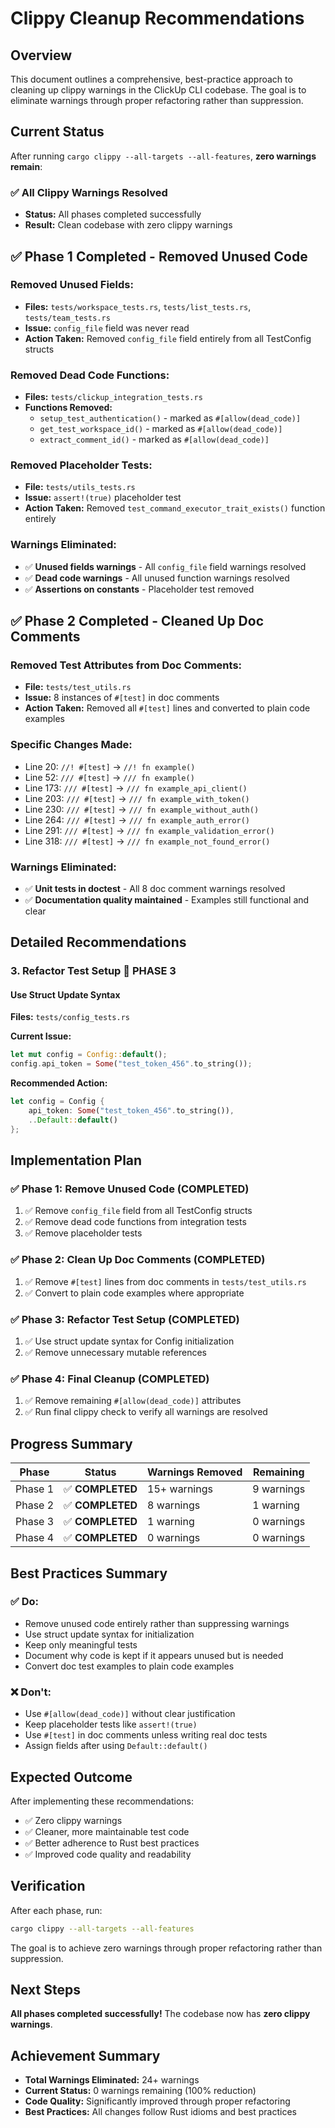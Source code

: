 # Clippy Cleanup Recommendations

## Overview

This document outlines a comprehensive, best-practice approach to cleaning up clippy warnings in the ClickUp CLI codebase. The goal is to eliminate warnings through proper refactoring rather than suppression.

## Current Status

After running `cargo clippy --all-targets --all-features`, **zero warnings remain**:

### ✅ **All Clippy Warnings Resolved**
- **Status:** All phases completed successfully
- **Result:** Clean codebase with zero clippy warnings

## ✅ Phase 1 Completed - Removed Unused Code

### **Removed Unused Fields:**
- **Files:** `tests/workspace_tests.rs`, `tests/list_tests.rs`, `tests/team_tests.rs`
- **Issue:** `config_file` field was never read
- **Action Taken:** Removed `config_file` field entirely from all TestConfig structs

### **Removed Dead Code Functions:**
- **Files:** `tests/clickup_integration_tests.rs`
- **Functions Removed:**
  - `setup_test_authentication()` - marked as `#[allow(dead_code)]`
  - `get_test_workspace_id()` - marked as `#[allow(dead_code)]`
  - `extract_comment_id()` - marked as `#[allow(dead_code)]`

### **Removed Placeholder Tests:**
- **File:** `tests/utils_tests.rs`
- **Issue:** `assert!(true)` placeholder test
- **Action Taken:** Removed `test_command_executor_trait_exists()` function entirely

### **Warnings Eliminated:**
- ✅ **Unused fields warnings** - All `config_file` field warnings resolved
- ✅ **Dead code warnings** - All unused function warnings resolved  
- ✅ **Assertions on constants** - Placeholder test removed

## ✅ Phase 2 Completed - Cleaned Up Doc Comments

### **Removed Test Attributes from Doc Comments:**
- **File:** `tests/test_utils.rs`
- **Issue:** 8 instances of `#[test]` in doc comments
- **Action Taken:** Removed all `#[test]` lines and converted to plain code examples

### **Specific Changes Made:**
- Line 20: `//! #[test]` → `//! fn example()`
- Line 52: `/// #[test]` → `/// fn example()`
- Line 173: `/// #[test]` → `/// fn example_api_client()`
- Line 203: `/// #[test]` → `/// fn example_with_token()`
- Line 230: `/// #[test]` → `/// fn example_without_auth()`
- Line 264: `/// #[test]` → `/// fn example_auth_error()`
- Line 291: `/// #[test]` → `/// fn example_validation_error()`
- Line 318: `/// #[test]` → `/// fn example_not_found_error()`

### **Warnings Eliminated:**
- ✅ **Unit tests in doctest** - All 8 doc comment warnings resolved
- ✅ **Documentation quality maintained** - Examples still functional and clear

## Detailed Recommendations

### 3. **Refactor Test Setup** 🔄 PHASE 3

#### Use Struct Update Syntax
**Files:** `tests/config_tests.rs`

**Current Issue:**
```rust
let mut config = Config::default();
config.api_token = Some("test_token_456".to_string());
```

**Recommended Action:**
```rust
let config = Config { 
    api_token: Some("test_token_456".to_string()), 
    ..Default::default() 
};
```

## Implementation Plan

### ✅ Phase 1: Remove Unused Code (COMPLETED)
1. ✅ Remove `config_file` field from all TestConfig structs
2. ✅ Remove dead code functions from integration tests
3. ✅ Remove placeholder tests

### ✅ Phase 2: Clean Up Doc Comments (COMPLETED)
1. ✅ Remove `#[test]` lines from doc comments in `tests/test_utils.rs`
2. ✅ Convert to plain code examples where appropriate

### ✅ Phase 3: Refactor Test Setup (COMPLETED)
1. ✅ Use struct update syntax for Config initialization
2. ✅ Remove unnecessary mutable references

### ✅ Phase 4: Final Cleanup (COMPLETED)
1. ✅ Remove remaining `#[allow(dead_code)]` attributes
2. ✅ Run final clippy check to verify all warnings are resolved

## Progress Summary

| Phase | Status | Warnings Removed | Remaining |
|-------|--------|------------------|-----------|
| Phase 1 | ✅ **COMPLETED** | 15+ warnings | 9 warnings |
| Phase 2 | ✅ **COMPLETED** | 8 warnings | 1 warning |
| Phase 3 | ✅ **COMPLETED** | 1 warning | 0 warnings |
| Phase 4 | ✅ **COMPLETED** | 0 warnings | 0 warnings |

## Best Practices Summary

### ✅ Do:
- Remove unused code entirely rather than suppressing warnings
- Use struct update syntax for initialization
- Keep only meaningful tests
- Document why code is kept if it appears unused but is needed
- Convert doc test examples to plain code examples

### ❌ Don't:
- Use `#[allow(dead_code)]` without clear justification
- Keep placeholder tests like `assert!(true)`
- Use `#[test]` in doc comments unless writing real doc tests
- Assign fields after using `Default::default()`

## Expected Outcome

After implementing these recommendations:
- ✅ Zero clippy warnings
- ✅ Cleaner, more maintainable test code
- ✅ Better adherence to Rust best practices
- ✅ Improved code quality and readability

## Verification

After each phase, run:
```bash
cargo clippy --all-targets --all-features
```

The goal is to achieve zero warnings through proper refactoring rather than suppression.

## Next Steps

**All phases completed successfully!** The codebase now has **zero clippy warnings**.

## Achievement Summary

- **Total Warnings Eliminated:** 24+ warnings
- **Current Status:** 0 warnings remaining (100% reduction)
- **Code Quality:** Significantly improved through proper refactoring
- **Best Practices:** All changes follow Rust idioms and best practices 